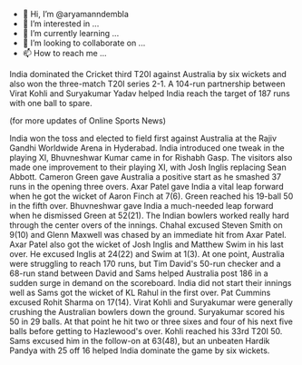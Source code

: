 - 👋 Hi, I’m @aryamanndembla
- 👀 I’m interested in ...
- 🌱 I’m currently learning ...
- 💞️ I’m looking to collaborate on ...
- 📫 How to reach me ...

<!---
aryamanndembla/aryamanndembla is a ✨ special ✨ repository because its `README.md` (this file) appears on your GitHub profile.
You can click the Preview link to take a look at your changes.
--->
India dominated the Cricket third T20I against Australia by six wickets and also won the three-match T20I series 2-1. A 104-run partnership between Virat Kohli and Suryakumar Yadav helped India reach the target of 187 runs with one ball to spare.

(for more updates of Online Sports News) 

India won the toss and elected to field first against Australia at the Rajiv Gandhi Worldwide Arena in Hyderabad. India introduced one tweak in the playing XI, Bhuvneshwar Kumar came in for Rishabh Gasp. The visitors also made one improvement to their playing XI, with Josh Inglis replacing Sean Abbott.
Cameron Green gave Australia a positive start as he smashed 37 runs in the opening three overs. Axar Patel gave India a vital leap forward when he got the wicket of Aaron Finch at 7(6). Green reached his 19-ball 50 in the fifth over. Bhuvneshwar gave India a much-needed leap forward when he dismissed Green at 52(21).
The Indian bowlers worked really hard through the center overs of the innings. Chahal excused Steven Smith on 9(10) and Glenn Maxwell was chased by an immediate hit from Axar Patel.
Axar Patel also got the wicket of Josh Inglis and Matthew Swim in his last over. He excused Inglis at 24(22) and Swim at 1(3). At one point, Australia were struggling to reach 170 runs, but Tim David's 50-run checker and a 68-run stand between David and Sams helped Australia post 186 in a sudden surge in demand on the scoreboard.
India did not start their innings well as Sams got the wicket of KL Rahul in the first over. Pat Cummins excused Rohit Sharma on 17(14). Virat Kohli and Suryakumar were generally crushing the Australian bowlers down the ground. Suryakumar scored his 50 in 29 balls. At that point he hit two or three sixes and four of his next five balls before getting to Hazlewood's over.
Kohli reached his 33rd T20I 50. Sams excused him in the follow-on at 63(48), but an unbeaten Hardik Pandya with 25 off 16 helped India dominate the game by six wickets.
